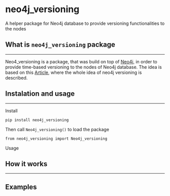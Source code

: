 # neo4j_versioning

A helper package for Neo4j database to provide versioning functionalities to the nodes

## What is `neo4j_versioning` package
---
Neo4_versioning is a package, that was build on top of
[Neo4j](https://github.com/neo4j/neo4j-python-driver), in order to provide time-based versioning to the nodes of Neo4j database. The idea is based on this [Article](https://medium.com/neo4j/keeping-track-of-graph-changes-using-temporal-versioning-3b0f854536fa), where the whole idea of neo4j versioning is described.

## Instalation and usage
---
Install
```
pip install neo4j_versioning
```
Then call  `Neo4j_versioning()` to load the package 
```
from neo4j_versioning import Neo4j_versioning
```

Usage

## How it works
---

## Examples